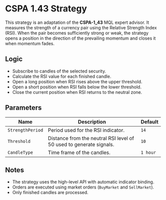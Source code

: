 # CSPA 1.43 Strategy

This strategy is an adaptation of the **CSPA-1_43** MQL expert advisor. It measures the strength of a currency pair using the Relative Strength Index (RSI). When the pair becomes sufficiently strong or weak, the strategy opens a position in the direction of the prevailing momentum and closes it when momentum fades.

## Logic

- Subscribe to candles of the selected security.
- Calculate the RSI value for each finished candle.
- Open a long position when RSI rises above the upper threshold.
- Open a short position when RSI falls below the lower threshold.
- Close the current position when RSI returns to the neutral zone.

## Parameters

| Name | Description | Default |
|------|-------------|---------|
| `StrengthPeriod` | Period used for the RSI indicator. | `14` |
| `Threshold` | Distance from the neutral RSI level of 50 used to generate signals. | `10` |
| `CandleType` | Time frame of the candles. | `1 hour` |

## Notes

- The strategy uses the high-level API with automatic indicator binding.
- Orders are executed using market orders (`BuyMarket` and `SellMarket`).
- Only finished candles are processed.

